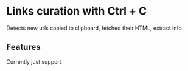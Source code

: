 # Links curation with Ctrl + C
Detects new urls copied to clipboard, fetched their HTML, extract info

## Features
Currently just support <title> tag, h1, h2, h3 headings and <meta name = "title">
## Requirements 
Python 3.10+

For MacOS, Chromium:
'''json
    pip install playright beautifulsoup4 sqlite3 pyperclp
    playwright install chromium
'''
## Run
'''json
    python link_listener.py
'''

May links would come your way
























































